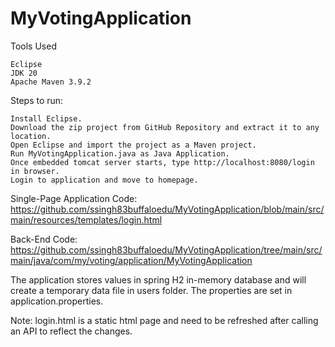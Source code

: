 # MyVotingApplication

Tools Used

    Eclipse
    JDK 20
    Apache Maven 3.9.2

Steps to run:

    Install Eclipse.
    Download the zip project from GitHub Repository and extract it to any location.
    Open Eclipse and import the project as a Maven project.
    Run MyVotingApplication.java as Java Application.
    Once embedded tomcat server starts, type http://localhost:8080/login in browser.
    Login to application and move to homepage.

Single-Page Application Code:
    https://github.com/ssingh83buffaloedu/MyVotingApplication/blob/main/src/main/resources/templates/login.html
    
Back-End Code:
    https://github.com/ssingh83buffaloedu/MyVotingApplication/tree/main/src/main/java/com/my/voting/application/MyVotingApplication

The application stores values in spring H2 in-memory database and will create a temporary data file in users folder. The properties are set in application.properties.

Note: login.html is a static html page and need to be refreshed after calling an API to reflect the changes.

